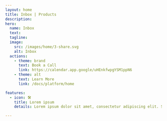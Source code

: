 ```yaml
---
layout: home
title: Inbox | Products
description:
hero:
  name: Inbox
  text:
  tagline:
  image:
    src: /images/home/3-share.svg
    alt: Inbox
  actions:
    - theme: brand
      text: Book a Call
      link: https://calendar.app.google/uHEnkfwpgYSM1ppN6
    - theme: alt
      text: Learn More
      link: /docs/platform/home

features:
  - icon: 🛠️
    title: Lorem ipsum
    details: Lorem ipsum dolor sit amet, consectetur adipiscing elit. Sed neque elit, tristique quis tempus id, ultrices in ligula. Nam vel justo cursus, faucibus lorem eget, egestas eros.

---
```


<script setup>
import BannerCta from '@theme/components/banners/BannerCta.vue'
import Footer from '@theme/components/Footer.vue'
import locale from '@theme/../../locales/en'
</script>

<section class="mt-32">
  <BannerCta v-bind="locale.home.sectionBannerCta" />

  <!-- <NewsLetter /> -->

  <Footer v-bind="locale.footer" />
</section>


